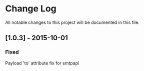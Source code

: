 # Change Log
All notable changes to this project will be documented in this file.

## [1.0.3] - 2015-10-01
### Fixed
Payload 'to' attribute fix for smtpapi